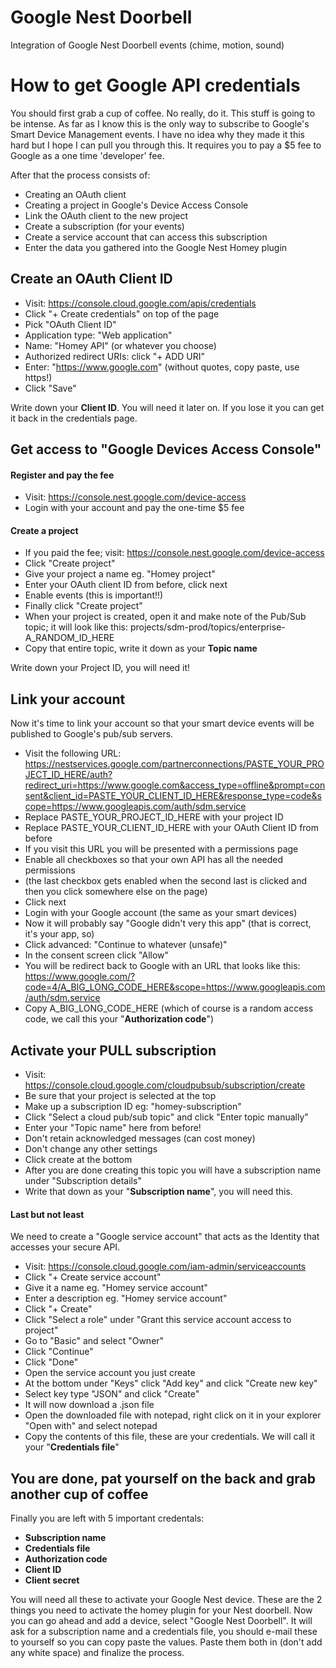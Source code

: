 # Google Nest Doorbell

Integration of Google Nest Doorbell events (chime, motion, sound)

# How to get Google API credentials
You should first grab a cup of coffee. No really, do it. This stuff is going to be intense. As far as I know this is the only way to subscribe to Google's Smart Device Management events. I have no idea why they made it this hard but I hope I can pull you through this. It requires you to pay a $5 fee to Google as a one time 'developer' fee.

After that the process consists of:
* Creating an OAuth client
* Creating a project in Google's Device Access Console
* Link the OAuth client to the new project
* Create a subscription (for your events)
* Create a service account that can access this subscription
* Enter the data you gathered into the Google Nest Homey plugin

## Create an OAuth Client ID
* Visit: https://console.cloud.google.com/apis/credentials
* Click "+ Create credentials" on top of the page
* Pick "OAuth Client ID"
* Application type: "Web application"
* Name: "Homey API" (or whatever you choose)
* Authorized redirect URIs: click "+ ADD URI"
* Enter: "https://www.google.com" (without quotes, copy paste, use https!)
* Click "Save"

Write down your **Client ID**. You will need it later on. If you lose it you can get it back in the credentials page.

## Get access to "Google Devices Access Console"
#### Register and pay the fee
* Visit: https://console.nest.google.com/device-access
* Login with your account and pay the one-time $5 fee

#### Create a project
* If you paid the fee; visit: https://console.nest.google.com/device-access
* Click "Create project"
* Give your project a name eg. "Homey project"
* Enter your OAuth client ID from before, click next
* Enable events (this is important!!)
* Finally click "Create project"
* When your project is created, open it and make note of the Pub/Sub topic; it will look like this: projects/sdm-prod/topics/enterprise-A_RANDOM_ID_HERE
* Copy that entire topic, write it down as your **Topic name**

Write down your Project ID, you will need it!

## Link your account
Now it's time to link your account so that your smart device events will be published to Google's pub/sub servers.

* Visit the following URL: https://nestservices.google.com/partnerconnections/PASTE_YOUR_PROJECT_ID_HERE/auth?redirect_uri=https://www.google.com&access_type=offline&prompt=consent&client_id=PASTE_YOUR_CLIENT_ID_HERE&response_type=code&scope=https://www.googleapis.com/auth/sdm.service
* Replace PASTE_YOUR_PROJECT_ID_HERE with your project ID
* Replace PASTE_YOUR_CLIENT_ID_HERE with your OAuth Client ID from before
* If you visit this URL you will be presented with a permissions page
* Enable all checkboxes so that your own API has all the needed permissions
* (the last checkbox gets enabled when the second last is clicked and then you click somewhere else on the page)
* Click next
* Login with your Google account (the same as your smart devices)
* Now it will probably say "Google didn't very this app" (that is correct, it's your app, so)
* Click advanced: "Continue to whatever (unsafe)"
* In the consent screen click "Allow"
* You will be redirect back to Google with an URL that looks like this: https://www.google.com/?code=4/A_BIG_LONG_CODE_HERE&scope=https://www.googleapis.com/auth/sdm.service
* Copy A_BIG_LONG_CODE_HERE (which of course is a random access code, we call this your "**Authorization code**")

## Activate your PULL subscription
* Visit: https://console.cloud.google.com/cloudpubsub/subscription/create
* Be sure that your project is selected at the top
* Make up a subscription ID eg: "homey-subscription"
* Click "Select a cloud pub/sub topic" and click "Enter topic manually"
* Enter your "Topic name" here from before!
* Don't retain acknowledged messages (can cost money)
* Don't change any other settings
* Click create at the bottom
* After you are done creating this topic you will have a subscription name under "Subscription details"
* Write that down as your "**Subscription name**", you will need this.

#### Last but not least
We need to create a "Google service account" that acts as the Identity that accesses your secure API. 
* Visit: https://console.cloud.google.com/iam-admin/serviceaccounts
* Click "+ Create service account"
* Give it a name eg. "Homey service account"
* Enter a description eg. "Homey service account"
* Click "+ Create"
* Click "Select a role" under "Grant this service account access to project"
* Go to "Basic" and select "Owner"
* Click "Continue"
* Click "Done"
* Open the service account you just create
* At the bottom under "Keys" click "Add key" and click "Create new key"
* Select key type "JSON" and click "Create"
* It will now download a .json file
* Open the downloaded file with notepad, right click on it in your explorer "Open with" and select notepad
* Copy the contents of this file, these are your credentials. We will call it your "**Credentials file**"

## You are done, pat yourself on the back and grab another cup of coffee
Finally you are left with 5 important credentals: 

* **Subscription name**
* **Credentials file**
* **Authorization code**
* **Client ID**
* **Client secret**

You will need all these to activate your Google Nest device. These are the 2 things you need to activate the homey plugin for your Nest doorbell. Now you can go ahead and add a device, select "Google Nest Doorbell". It will ask for a subscription name and a credentials file, you should e-mail these to yourself so you can copy paste the values. Paste them both in (don't add any white space) and finalize the process.
